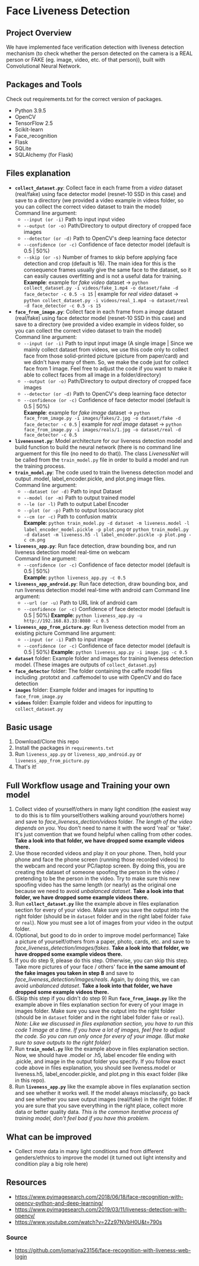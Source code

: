 # Face Liveness Detection
## Project Overview
We have implemented face verification detection with liveness detection mechanism (to check whether the person detected on the camera is a REAL person or FAKE (eg. image, video, etc. of that person)), built with Convolutional Neural Network.

## Packages and Tools
Check out requirements.txt for the correct version of packages.
- Python 3.9.5
- OpenCV
- TensorFlow 2.5
- Scikit-learn
- Face_recognition
- Flask
- SQLite
- SQLAlchemy (for Flask)

## Files explanation 
* **`collect_dataset.py`**: Collect face in each frame from a *video* dataset (real/fake) using face detector model (resnet-10 SSD in this case) and save to a directory (we provided a video example in videos folder, so you can collect the correct video dataset to train the model)  
  Command line argument:
  * `--input (or -i)` Path to input input video
  * `--output (or -o)` Path/Directory to output directory of cropped face images
  * `--detector (or -d)` Path to OpenCV\'s deep learning face detector  
  * `--confidence (or -c)` Confidence of face detector model (default is 0.5 | 50%)
  * `--skip (or -s)` Number of frames to skip before applying face detection and crop (default is 16). The main idea for this is the consequence frames usually give the same face to the dataset, so it can easily causes overfitting and is not a useful data for training.  
  **Example**: example for *fake video* dataset -> `python collect_dataset.py -i videos/fake_1.mp4 -o dataset/fake -d face_detector -c 0.5 -s 15` | example for *real video* dataset -> `python collect_dataset.py -i videos/real_1.mp4 -o dataset/real -d face_detector -c 0.5 -s 15`
* **`face_from_image.py`**: Collect face in each frame from a *image* dataset (real/fake) using face detector model (resnet-10 SSD in this case) and save to a directory (we provided a video example in videos folder, so you can collect the correct video dataset to train the model)  
  Command line argument:
  * `--input (or -i)` Path to input input image (A single image | Since we mainly collect dataset from videos, we use this code only to collect face from those solid-printed picture (picture from paper/card) and we didn't have many of them. So, we make the code just for collect face from 1 image. Feel free to adjust the code if you want to make it able to collect faces from all image in a folder/directory)
  * `--output (or -o)` Path/Directory to output directory of cropped face images
  * `--detector (or -d)` Path to OpenCV\'s deep learning face detector  
  * `--confidence (or -c)` Confidence of face detector model (default is 0.5 | 50%)  
  **Example**: example for *fake image* dataset -> `python face_from_image.py -i images/fakes/2.jpg -o dataset/fake -d face_detector -c 0.5` | example for *real image* dataset -> `python face_from_image.py -i images/reals/1.jpg -o dataset/real -d face_detector -c 0.5`
* **`livenessnet.py`**: Model architecture for our liveness detection model and build function to build the neural network (there is no command line arguement for this file (no need to do that)). The class *LivenessNet* will be called from the `train_model.py` file in order to build a model and run the training process.
* **`train_model.py`**: The code used to train the liveness detection model and output .model, label_encoder.pickle, and plot.png image files.  
  Command line argument:
  * `--dataset (or -d)` Path to input Dataset
  * `--model (or -m)` Path to output trained model
  * `--le (or -l)` Path to output Label Encoder 
  * `--plot (or -p)` Path to output loss/accuracy plot
  * `--cm (or -c)` Path to confusion matrix  
  **Example**: `python train_model.py -d dataset -m liveness.model -l label_encoder_model.pickle -p plot.png` or `python train_model.py -d dataset -m liveness.h5 -l label_encoder.pickle -p plot.png -c cm.png`
* **`liveness_app.py`**: Run face detection, draw bounding box, and run liveness detection model real-time on webcam  
  Command line argument:
  * `--confidence (or -c)` Confidence of face detector model (default is 0.5 | 50%)  
  **Example**: `python liveness_app.py -c 0.5`
* **`liveness_app_android.py`**: Run face detection, draw bounding box, and run liveness detection model real-time with android cam
  Command line argument:
  * `--url (or -u)` Path to URL link of android cam 
  * `--confidence (or -c)` Confidence of face detector model (default is 0.5 | 50%)
  **Example**: `python liveness_app.py -u http://192.168.83.33:8080 -c 0.5` 
* **`liveness_app_from_picture.py`**: Run liveness detection model from an existing picture
  Command line argument:
  * `--input (or -i)` Path to input image
  * `--confidence (or -c)` Confidence of face detector model (default is 0.5 | 50%)
  **Example**: `python liveness_app.py -i image.jpg -c 0.5`
* **`dataset`** folder: Example folder and images for training liveness detection model. (These images are outputs of `collect_dataset.py`)
* **`face_detector`** folder: The folder containing the caffe model files including .prototxt and .caffemodel to use with OpenCV and do face detection
* **`images`** folder: Example folder and images for inputting to `face_from_image.py`
* **`videos`** folder: Example folder and videos for inputting to `collect_dataset.py`

## Basic usage
1. Download/Clone this repo
2. Install the packages in `requirements.txt`
3. Run `liveness_app.py` or `liveness_app_android.py` or `liveness_app_from_picture.py`
4. That's it!   

## Full Workflow usage and Training your own model
1. Collect video of yourself/others in many light condition (the easiest way to do this is to film yourself/others walking around your/others home) and save to *face_liveness_dection/videos* folder. *The length of the video depends on you.* You don't need to name it with the word 'real' or 'fake'. It's just convention that we found helpful when calling from other codes. **Take a look into that folder, we have dropped some example videos there.**
2. Use those recorded videos and play it on your phone. Then, hold your phone and face the phone screen (running those recorded videos) to the webcam and record your PC/laptop screen. By doing this, you are creating the dataset of someone spoofing the person in the video / pretending to be the person in the video. Try to make sure this new spoofing video has the same length (or nearly) as the original one because we need to avoid *unbalanced dataset*. **Take a look into that folder, we have dropped some example videos there.**
3. Run **`collect_dataset.py`** like the example above in files explanation section for every of your video. Make sure you save the output into the right folder (should be in `dataset` folder and in the right label folder `fake` or `real`). Now you must see a lot of images from your video in the output folder.
4. (Optional, but good to do in order to improve model performance) Take a picture of yourself/others from a paper, photo, cards, etc. and save to *face_liveness_detection/images/fakes*. **Take a look into that folder, we have dropped some example videos there.**
5. If you do step 9, please do this step. Otherwise, you can skip this step. Take more pictures of your face / others' face **in the same amount of the fake images you taken in step 8** and save to *face_liveness_detection/images/reals*. Again, by doing this, we can avoid *unbalanced dataset*. **Take a look into that folder, we have dropped some example videos there.**
6. (Skip this step if you didn't do step 9) Run **`face_from_image.py`** like the example above in files explanation section for every of your image in images folder. Make sure you save the output into the right folder (should be in `dataset` folder and in the right label folder `fake` or `real`). *Note: Like we discussed in files explanation section, you have to run this code 1 image at a time. If you have a lot of images, feel free to adjust the code. So you can run only once for every of your image. (But make sure to save outputs to the right folder)*
7. Run **`train_model.py`** like the example above in files explanation section. Now, we should have .model or .h5, label encoder file ending with .pickle, and image in the output folder you specify. If you follow exact code above in files explanation, you should see liveness.model or liveness.h5, label_encoder.pickle, and plot.png in this exact folder (like in this repo).
8. Run **`liveness_app.py`** like the example above in files explanation section and see whether it works well. If the model always misclassify, go back and see whether you save output images (real/fake) in the right folder. If you are sure that you save everything in the right place, collect more data or better quality data. *This is the common iterative process of training model, don't feel bad if you have this problem.*

## What can be improved
- Collect more data in many light conditions and from different genders/ethnics to improve the model (it turned out light intensity and condition play a big role here)

## Resources
- https://www.pyimagesearch.com/2018/06/18/face-recognition-with-opencv-python-and-deep-learning/
- https://www.pyimagesearch.com/2019/03/11/liveness-detection-with-opencv/
- https://www.youtube.com/watch?v=2Zz97NVbH0U&t=790s
### Source
- https://github.com/jomariya23156/face-recognition-with-liveness-web-login